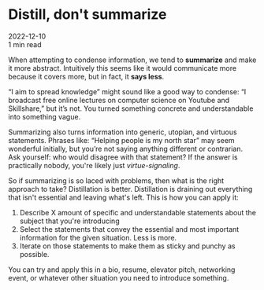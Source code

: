 # Distill, don't summarize 

2022-12-10 <br> 1 min read

When attempting to condense information, we tend to **summarize** and make it more abstract. Intuitively this seems like it would communicate more because it covers more, but in fact, it **says less**.

“I aim to spread knowledge” might sound like a good way to condense: “I broadcast free online lectures on computer science on Youtube and Skillshare,” but it’s not. You turned something concrete and understandable into something vague.

Summarizing also turns information into generic, utopian, and virtuous statements. Phrases like: “Helping people is my north star” may seem wonderful initially, but you’re not saying anything different or contrarian. Ask yourself: who would disagree with that statement? If the answer is practically nobody, you're likely just *virtue-signaling*.

So if summarizing is so laced with problems, then what is the right approach to take? Distillation is better. Distillation is draining out everything that isn't essential and leaving what's left. This is how you can apply it:

1. Describe X amount of specific and understandable statements about the subject that you're introducing
2. Select the statements that convey the essential and most important information for the given situation. Less is more.
3. Iterate on those statements to make them as sticky and punchy as possible.

You can try and apply this in a bio, resume, elevator pitch, networking event, or whatever other situation you need to introduce something.